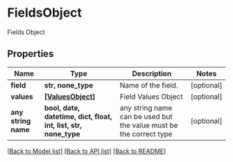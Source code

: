 # FieldsObject

Fields Object

## Properties
Name | Type | Description | Notes
------------ | ------------- | ------------- | -------------
**field** | **str, none_type** | Name of the field. | [optional] 
**values** | [**[ValuesObject]**](ValuesObject.md) | Field Values Object | [optional] 
**any string name** | **bool, date, datetime, dict, float, int, list, str, none_type** | any string name can be used but the value must be the correct type | [optional]

[[Back to Model list]](../README.md#documentation-for-models) [[Back to API list]](../README.md#documentation-for-api-endpoints) [[Back to README]](../README.md)



